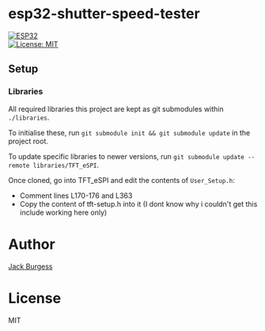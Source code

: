 # esp32-shutter-speed-tester

[![ESP32](https://img.shields.io/badge/ESP-32-000000.svg?longCache=true&style=flat&colorA=AA101F)](https://www.espressif.com/en/products/socs/esp32)
<br>
[![License: MIT](https://img.shields.io/badge/License-MIT-brightgreen.svg)](https://opensource.org/licenses/MIT)

## Setup


### Libraries

All required libraries this project are kept as git submodules within `./libraries`.

To initialise these, run `git submodule init && git submodule update` in the project root.

To update specific libraries to newer versions, run `git submodule update --remote libraries/TFT_eSPI`.

Once cloned, go into TFT_eSPI and edit the contents of `User_Setup.h`:
 - Comment lines L170-176 and L363
 - Copy the content of tft-setup.h into it (I dont know why i couldn't get this include working here only)

# Author

[Jack Burgess](https://jackburgess.dev)

# License

MIT
